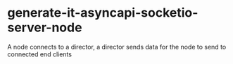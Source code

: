 # generate-it-asyncapi-socketio-server-node
A node connects to a director, a director sends data for the node to send to connected end clients 
